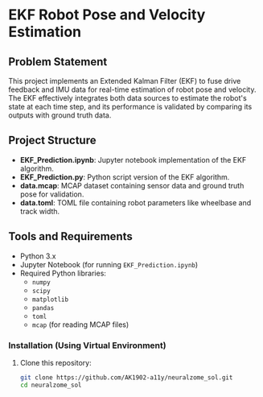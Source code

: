 # EKF Robot Pose and Velocity Estimation

## Problem Statement

This project implements an Extended Kalman Filter (EKF) to fuse drive feedback and IMU data for real-time estimation of robot pose and velocity. The EKF effectively integrates both data sources to estimate the robot's state at each time step, and its performance is validated by comparing its outputs with ground truth data.

## Project Structure

- **EKF_Prediction.ipynb**: Jupyter notebook implementation of the EKF algorithm.
- **EKF_Prediction.py**: Python script version of the EKF algorithm.
- **data.mcap**: MCAP dataset containing sensor data and ground truth pose for validation.
- **data.toml**: TOML file containing robot parameters like wheelbase and track width.

## Tools and Requirements

- Python 3.x
- Jupyter Notebook (for running `EKF_Prediction.ipynb`)
- Required Python libraries:
  - `numpy`
  - `scipy`
  - `matplotlib`
  - `pandas`
  - `toml`
  - `mcap` (for reading MCAP files)

### Installation (Using Virtual Environment)

1. Clone this repository:
   ```bash
   git clone https://github.com/AK1902-a11y/neuralzome_sol.git
   cd neuralzome_sol

